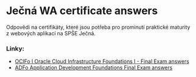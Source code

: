 # Ječná WA certificate answers

Odpovědi na certifikáty, které jsou potřeba pro prominutí praktické maturity z webových aplikací na SPŠE Ječná.

### Linky:
- [OCIFo I Oracle Cloud Infrastructure Foundations I - Final Exam answers](/answers/OCIFO.md)
- [ADFo Application Development Foundations Final Exam answers](/answers/ADFo.md)